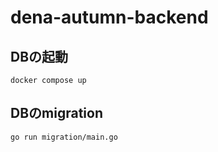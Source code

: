 # dena-autumn-backend

## DBの起動

```shell
docker compose up
```

## DBのmigration

```shell
go run migration/main.go
```

